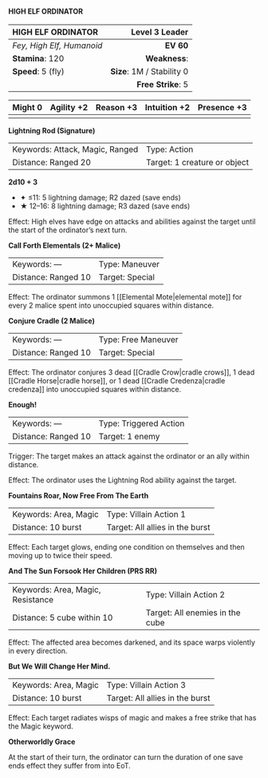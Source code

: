 #### HIGH ELF ORDINATOR

| HIGH ELF ORDINATOR        |         **Level 3 Leader** |
| :------------------------ | -------------------------: |
| *Fey, High Elf, Humanoid* |                  **EV 60** |
| **Stamina**: 120          |              **Weakness**: |
| **Speed**: 5 (fly)        | **Size**: 1M / Stability 0 |
|                           |         **Free Strike**: 5 |

| **Might** 0 | **Agility** +2 | **Reason** +3 | **Intuition** +2 | **Presence** +3 |
| ----------- | -------------- | ------------- | ---------------- | --------------- |
|             |                |               |                  |                 |

**Lightning Rod (Signature)**

|                                 |                              |
| :------------------------------ | :--------------------------- |
| Keywords: Attack, Magic, Ranged | Type: Action                 |
| Distance: Ranged 20             | Target: 1 creature or object |

**2d10 + 3**

- ✦ ≤11: 5 lightning damage; R2 dazed (save ends)
- ★ 12–16: 8 lightning damage; R3 dazed (save ends)

Effect: High elves have edge on attacks and abilities against the target until the start of the ordinator’s next turn.

**Call Forth Elementals (2+ Malice)**

|                     |                 |
| :------------------ | :-------------- |
| Keywords: —         | Type: Maneuver  |
| Distance: Ranged 10 | Target: Special |

Effect: The ordinator summons 1 [[Elemental Mote|elemental mote]] for every 2 malice spent into unoccupied squares within distance.

**Conjure Cradle (2 Malice)**

|                     |                     |
| :------------------ | :------------------ |
| Keywords: —         | Type: Free Maneuver |
| Distance: Ranged 10 | Target: Special     |

Effect: The ordinator conjures 3 dead [[Cradle Crow|cradle crows]], 1 dead [[Cradle Horse|cradle horse]], or 1 dead [[Cradle Credenza|cradle credenza]] into unoccupied squares within distance.

**Enough!**

|                     |                        |
| :------------------ | :--------------------- |
| Keywords: —         | Type: Triggered Action |
| Distance: Ranged 10 | Target: 1 enemy        |

Trigger: The target makes an attack against the ordinator or an ally within distance.

Effect: The ordinator uses the Lightning Rod ability against the target.

**Fountains Roar, Now Free From The Earth**

|                       |                                 |
| :-------------------- | :------------------------------ |
| Keywords: Area, Magic | Type: Villain Action 1          |
| Distance: 10 burst    | Target: All allies in the burst |

Effect: Each target glows, ending one condition on themselves and then moving up to twice their speed.

**And The Sun Forsook Her Children (PRS RR)**

|                                   |                                 |
| :-------------------------------- | :------------------------------ |
| Keywords: Area, Magic, Resistance | Type: Villain Action 2          |
| Distance: 5 cube within 10        | Target: All enemies in the cube |

Effect: The affected area becomes darkened, and its space warps violently in every direction.

**But We Will Change Her Mind.**

|                       |                                 |
| :-------------------- | :------------------------------ |
| Keywords: Area, Magic | Type: Villain Action 3          |
| Distance: 10 burst    | Target: All allies in the burst |

Effect: Each target radiates wisps of magic and makes a free strike that has the Magic keyword.

**Otherworldly Grace**

At the start of their turn, the ordinator can turn the duration of one save ends effect they suffer from into EoT.
